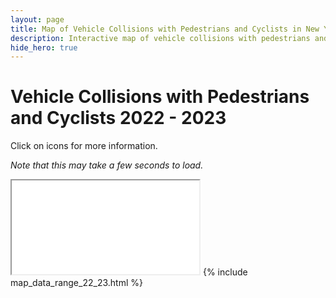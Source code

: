 ```yaml
---
layout: page
title: Map of Vehicle Collisions with Pedestrians and Cyclists in New York City 2022 - 2023
description: Interactive map of vehicle collisions with pedestrians and cyclists in New York City (NYC) 2022 - 2023
hide_hero: true
---
```

# Vehicle Collisions with Pedestrians and Cyclists 2022 - 2023
Click on icons for more information.

_Note that this may take a few seconds to load._
<iframe src="non_motor_map_22_23.html"></iframe>
{% include map_data_range_22_23.html %}
